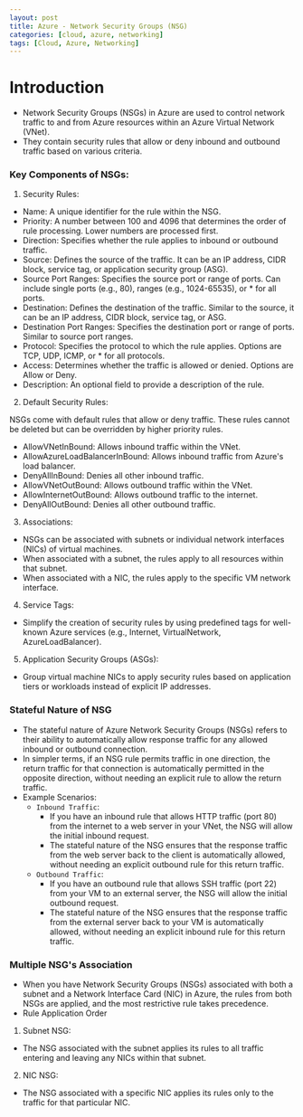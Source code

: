 ```yaml
---
layout: post
title: Azure - Network Security Groups (NSG)
categories: [cloud, azure, networking]
tags: [Cloud, Azure, Networking]
---
```


# Introduction
- Network Security Groups (NSGs) in Azure are used to control network traffic to and from Azure resources within an Azure Virtual Network (VNet). 
- They contain security rules that allow or deny inbound and outbound traffic based on various criteria. 

### Key Components of NSGs:

1. Security Rules:

- Name: A unique identifier for the rule within the NSG.
- Priority: A number between 100 and 4096 that determines the order of rule processing. Lower numbers are processed first.
- Direction: Specifies whether the rule applies to inbound or outbound traffic.
- Source: Defines the source of the traffic. It can be an IP address, CIDR block, service tag, or application security group (ASG).
- Source Port Ranges: Specifies the source port or range of ports. Can include single ports (e.g., 80), ranges (e.g., 1024-65535), or * for all ports.
- Destination: Defines the destination of the traffic. Similar to the source, it can be an IP address, CIDR block, service tag, or ASG.
- Destination Port Ranges: Specifies the destination port or range of ports. Similar to source port ranges.
- Protocol: Specifies the protocol to which the rule applies. Options are TCP, UDP, ICMP, or * for all protocols.
- Access: Determines whether the traffic is allowed or denied. Options are Allow or Deny.
- Description: An optional field to provide a description of the rule.

2. Default Security Rules:

NSGs come with default rules that allow or deny traffic. These rules cannot be deleted but can be overridden by higher priority rules.
- AllowVNetInBound: Allows inbound traffic within the VNet.
- AllowAzureLoadBalancerInBound: Allows inbound traffic from Azure's load balancer.
- DenyAllInBound: Denies all other inbound traffic.
- AllowVNetOutBound: Allows outbound traffic within the VNet.
- AllowInternetOutBound: Allows outbound traffic to the internet.
- DenyAllOutBound: Denies all other outbound traffic.

3. Associations:
- NSGs can be associated with subnets or individual network interfaces (NICs) of virtual machines.
- When associated with a subnet, the rules apply to all resources within that subnet.
- When associated with a NIC, the rules apply to the specific VM network interface.

4. Service Tags:
- Simplify the creation of security rules by using predefined tags for well-known Azure services (e.g., Internet, VirtualNetwork, AzureLoadBalancer).

5. Application Security Groups (ASGs):
- Group virtual machine NICs to apply security rules based on application tiers or workloads instead of explicit IP addresses.


### Stateful Nature of NSG
- The stateful nature of Azure Network Security Groups (NSGs) refers to their ability to automatically allow response traffic for any allowed inbound or outbound connection. 
- In simpler terms, if an NSG rule permits traffic in one direction, the return traffic for that connection is automatically permitted in the opposite direction, without needing an explicit rule to allow the return traffic.
- Example Scenarios:
    + `Inbound Traffic`: 
        - If you have an inbound rule that allows HTTP traffic (port 80) from the internet to a web server in your VNet, the NSG will allow the initial inbound request. 
        - The stateful nature of the NSG ensures that the response traffic from the web server back to the client is automatically allowed, without needing an explicit outbound rule for this return traffic.
    + `Outbound Traffic`: 
        - If you have an outbound rule that allows SSH traffic (port 22) from your VM to an external server, the NSG will allow the initial outbound request. 
        - The stateful nature of the NSG ensures that the response traffic from the external server back to your VM is automatically allowed, without needing an explicit inbound rule for this return traffic.

### Multiple NSG's Association
- When you have Network Security Groups (NSGs) associated with both a subnet and a Network Interface Card (NIC) in Azure, the rules from both NSGs are applied, and the most restrictive rule takes precedence. 
- Rule Application Order
1. Subnet NSG:
- The NSG associated with the subnet applies its rules to all traffic entering and leaving any NICs within that subnet.
2. NIC NSG:
- The NSG associated with a specific NIC applies its rules only to the traffic for that particular NIC.

